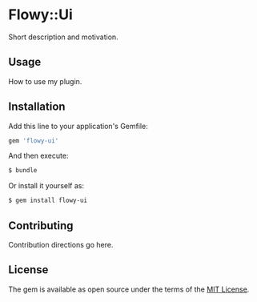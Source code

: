 # Flowy::Ui
Short description and motivation.

## Usage
How to use my plugin.

## Installation
Add this line to your application's Gemfile:

```ruby
gem 'flowy-ui'
```

And then execute:
```bash
$ bundle
```

Or install it yourself as:
```bash
$ gem install flowy-ui
```

## Contributing
Contribution directions go here.

## License
The gem is available as open source under the terms of the [MIT License](https://opensource.org/licenses/MIT).

